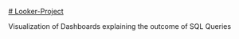 [# Looker-Project](https://github.com/Gideon-Nketiah/giti-new?tab=readme-ov-file#giti-new)

Visualization of Dashboards explaining the outcome of SQL Queries
